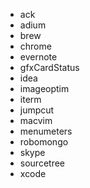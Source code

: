 - ack
- adium
- brew
- chrome
- evernote
- gfxCardStatus
- idea
- imageoptim
- iterm
- jumpcut
- macvim
- menumeters
- robomongo
- skype
- sourcetree
- xcode

